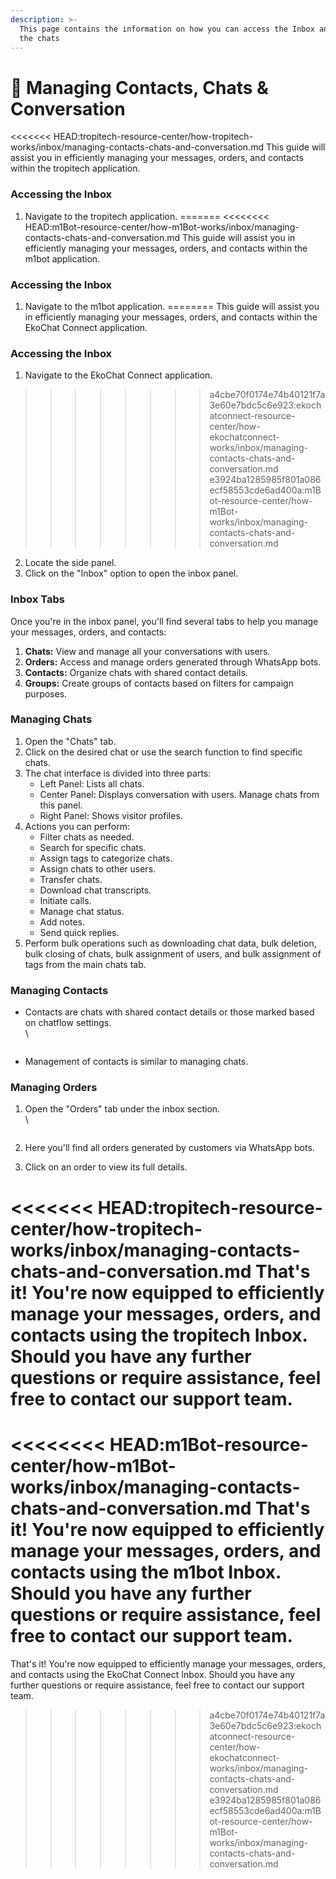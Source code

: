 ```yaml
---
description: >-
  This page contains the information on how you can access the Inbox and manage
  the chats
---
```


# 📖 Managing Contacts, Chats & Conversation

<<<<<<< HEAD:tropitech-resource-center/how-tropitech-works/inbox/managing-contacts-chats-and-conversation.md
This guide will assist you in efficiently managing your messages, orders, and contacts within the tropitech application.

### **Accessing the Inbox**

1. Navigate to the tropitech application.
=======
<<<<<<<< HEAD:m1Bot-resource-center/how-m1Bot-works/inbox/managing-contacts-chats-and-conversation.md
This guide will assist you in efficiently managing your messages, orders, and contacts within the m1bot application.

### **Accessing the Inbox**

1. Navigate to the m1bot application.
========
This guide will assist you in efficiently managing your messages, orders, and contacts within the EkoChat Connect application.

### **Accessing the Inbox**

1. Navigate to the EkoChat Connect application.
>>>>>>>> a4cbe70f0174e74b40121f7a3e60e7bdc5c6e923:ekochatconnect-resource-center/how-ekochatconnect-works/inbox/managing-contacts-chats-and-conversation.md
>>>>>>> e3924ba1285985f801a086ecf58553cde6ad400a:m1Bot-resource-center/how-m1Bot-works/inbox/managing-contacts-chats-and-conversation.md
2. Locate the side panel.
3. Click on the "Inbox" option to open the inbox panel.

### **Inbox Tabs**

Once you're in the inbox panel, you'll find several tabs to help you manage your messages, orders, and contacts:

1. **Chats:** View and manage all your conversations with users.
2. **Orders:** Access and manage orders generated through WhatsApp bots.
3. **Contacts:** Organize chats with shared contact details.
4. **Groups:** Create groups of contacts based on filters for campaign purposes.

### **Managing Chats**

1. Open the "Chats" tab.
2. Click on the desired chat or use the search function to find specific chats.
3. The chat interface is divided into three parts:
   * Left Panel: Lists all chats.
   * Center Panel: Displays conversation with users. Manage chats from this panel.
   * Right Panel: Shows visitor profiles.
4. Actions you can perform:
   * Filter chats as needed.
   * Search for specific chats.
   * Assign tags to categorize chats.
   * Assign chats to other users.
   * Transfer chats.
   * Download chat transcripts.
   * Initiate calls.
   * Manage chat status.
   * Add notes.
   * Send quick replies.
5. Perform bulk operations such as downloading chat data, bulk deletion, bulk closing of chats, bulk assignment of users, and bulk assignment of tags from the main chats tab.

### **Managing Contacts**

*   Contacts are chats with shared contact details or those marked based on chatflow settings.\
    \


    <figure><img src="../../../.gitbook/assets/1 – 72.png" alt=""><figcaption></figcaption></figure>
* Management of contacts is similar to managing chats.

### **Managing Orders**

1.  Open the "Orders" tab under the inbox section.\
    \


    <figure><img src="../../../.gitbook/assets/1 – 73.png" alt=""><figcaption></figcaption></figure>
2. Here you'll find all orders generated by customers via WhatsApp bots.
3. Click on an order to view its full details.

<<<<<<< HEAD:tropitech-resource-center/how-tropitech-works/inbox/managing-contacts-chats-and-conversation.md
That's it! You're now equipped to efficiently manage your messages, orders, and contacts using the tropitech Inbox. Should you have any further questions or require assistance, feel free to contact our support team.
=======
<<<<<<<< HEAD:m1Bot-resource-center/how-m1Bot-works/inbox/managing-contacts-chats-and-conversation.md
That's it! You're now equipped to efficiently manage your messages, orders, and contacts using the m1bot Inbox. Should you have any further questions or require assistance, feel free to contact our support team.
========
That's it! You're now equipped to efficiently manage your messages, orders, and contacts using the EkoChat Connect Inbox. Should you have any further questions or require assistance, feel free to contact our support team.
>>>>>>>> a4cbe70f0174e74b40121f7a3e60e7bdc5c6e923:ekochatconnect-resource-center/how-ekochatconnect-works/inbox/managing-contacts-chats-and-conversation.md
>>>>>>> e3924ba1285985f801a086ecf58553cde6ad400a:m1Bot-resource-center/how-m1Bot-works/inbox/managing-contacts-chats-and-conversation.md
